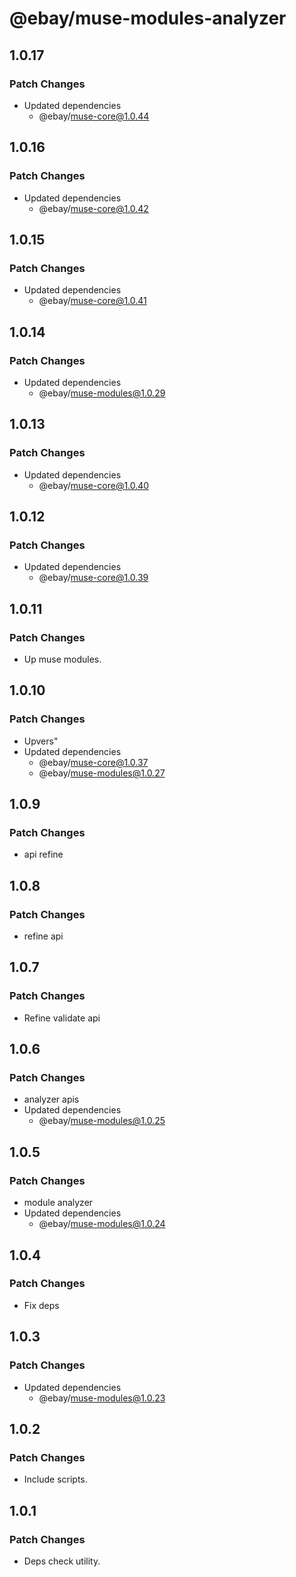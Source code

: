 # @ebay/muse-modules-analyzer

## 1.0.17

### Patch Changes

- Updated dependencies
  - @ebay/muse-core@1.0.44

## 1.0.16

### Patch Changes

- Updated dependencies
  - @ebay/muse-core@1.0.42

## 1.0.15

### Patch Changes

- Updated dependencies
  - @ebay/muse-core@1.0.41

## 1.0.14

### Patch Changes

- Updated dependencies
  - @ebay/muse-modules@1.0.29

## 1.0.13

### Patch Changes

- Updated dependencies
  - @ebay/muse-core@1.0.40

## 1.0.12

### Patch Changes

- Updated dependencies
  - @ebay/muse-core@1.0.39

## 1.0.11

### Patch Changes

- Up muse modules.

## 1.0.10

### Patch Changes

- Upvers"
- Updated dependencies
  - @ebay/muse-core@1.0.37
  - @ebay/muse-modules@1.0.27

## 1.0.9

### Patch Changes

- api refine

## 1.0.8

### Patch Changes

- refine api

## 1.0.7

### Patch Changes

- Refine validate api

## 1.0.6

### Patch Changes

- analyzer apis
- Updated dependencies
  - @ebay/muse-modules@1.0.25

## 1.0.5

### Patch Changes

- module analyzer
- Updated dependencies
  - @ebay/muse-modules@1.0.24

## 1.0.4

### Patch Changes

- Fix deps

## 1.0.3

### Patch Changes

- Updated dependencies
  - @ebay/muse-modules@1.0.23

## 1.0.2

### Patch Changes

- Include scripts.

## 1.0.1

### Patch Changes

- Deps check utility.
